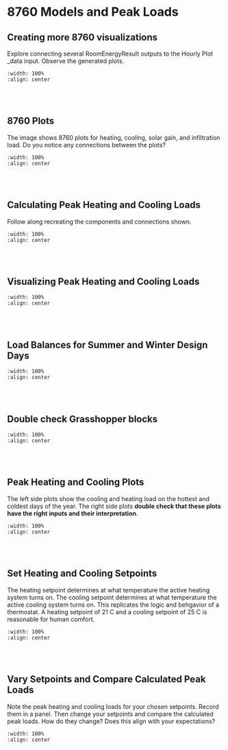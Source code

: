 # 8760 Models and Peak Loads

## Creating more 8760 visualizations
Explore connecting several RoomEnergyResult outputs to the Hourly Plot _data input. Observe the generated plots. 

```{image} ../_static/hvac1/hvac1_1.png
:width: 100%
:align: center
```
<br/><br/>

## 8760 Plots
The image shows 8760 plots for heating, cooling, solar gain, and infiltration load. Do you notice any connections between the plots?

```{image} ../_static/hvac1/hvac1_2.png
:width: 100%
:align: center
```
<br/><br/>

## Calculating Peak Heating and Cooling Loads
Follow along recreating the components and connections shown.

```{image} ../_static/hvac1/hvac1_3.png
:width: 100%
:align: center
```
<br/><br/>

## Visualizing Peak Heating and Cooling Loads
```{image} ../_static/hvac1/hvac1_4.png
:width: 100%
:align: center
```
<br/><br/>

## Load Balances for Summer and Winter Design Days
```{image} ../_static/hvac1/hvac1_5.png
:width: 100%
:align: center
```
<br/><br/>

## Double check Grasshopper blocks
```{image} ../_static/hvac1/hvac1_6.png
:width: 100%
:align: center
```
<br/><br/>

## Peak Heating and Cooling Plots
The left side plots show the cooling and heating load on the hottest and coldest days of the year. The right side plots **double check that these plots have the right inputs and their interpretation**.

```{image} ../_static/hvac1/hvac1_7.png
:width: 100%
:align: center
```
<br/><br/>

## Set Heating and Cooling Setpoints
The heating setpoint determines at what temperature the active heating system turns on. The cooling setpoint determines at what temperature the active cooling system turns on. This replicates the logic and behgavior of a thermostat. A heating setpoint of 21 C and a cooling setpoint of 25 C is reasonable for human comfort.

```{image} ../_static/hvac1/hvac1_8.png
:width: 100%
:align: center
```
<br/><br/>

## Vary Setpoints and Compare Calculated Peak Loads
Note the peak heating and cooling loads for your chosen setpoints. Record them in a panel. Then change your setpoints and compare the calculated peak loads. How do they change? Does this align with your expectations?

```{image} ../_static/hvac1/hvac1_9.png
:width: 100%
:align: center
```
<br/><br/>
